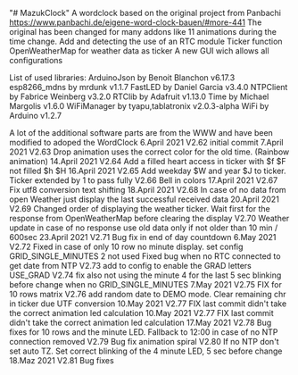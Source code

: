 "# MazukClock" 
A wordclock based on the  original project from Panbachi
https://www.panbachi.de/eigene-word-clock-bauen/#more-441
The original has been changed for many addons like
11 animations during the time change.
Add and detecting the use of an RTC module
Ticker function
OpenWeatherMap for weather data as ticker
A new GUI wich allows all configurations

List of used libraries:
ArduinoJson by Benoit Blanchon v6.17.3
esp8266_mdns by mrdunk v1.1.7
FastLED by Daniel Garcia v3.4.0
NTPClient by Fabrice Weinberg v3.2.0
RTClib by Adafruit v1.13.0
Time by Michael Margolis v1.6.0
WiFiManager by tyapu,tablatronix v2.0.3-alpha
WiFi by Arduino v1.2.7

A lot of the additional software parts are from the WWW and have been modified to adoped the WordClock
6.April 2021
V2.62 initial commit
7.April 2021
V2.63 Drop animation uses the correct color for the old time. (Rainbow animation)
14.April 2021
V2.64 Add a filled heart access in ticker with $f $F not filled $h $H
16.April 2021
V2.65 Add weekday $W and year $J to ticker. Ticker extended by 1 to pass fully
V2.66 Bell in colors
17.April 2021
V2.67 Fix utf8 conversion text shifting
18.April 2021
V2.68 In case of no data from open Weather just display the last successful received data
20.April 2021
V2.69 Changed order of displaying the weather ticker. Wait first for the response from OpenWeatherMap before clearing the display
V2.70 Weather update in case of no response use old data only if not older than 10 min / 600sec
23.April 2021
V2.71 Bug fix in end of day countdown
6.May 2021
V2.72 Fixed in case of only 10 row no minute display. set config GRID_SINGLE_MINUTES 2 not used
Fixed bug when no RTC connected to get date from NTP
V2.73 add to config to enable the GRAD letters USE_GRAD 
V2.74 fix also not using the minute 4 for the last 5 sec blinking before change when no GRID_SINGLE_MINUTES
7.May 2021
V2.75 FIX for 10 rows matrix
V2.76 add random date to DEMO mode. Clear remaining chr in ticker due UTF conversion
10.May 2021
V2.77 FIX last commit didn't take the correct animation led calculation 
10.May 2021
V2.77 FIX last commit didn't take the correct animation led calculation 
17.May 2021
V2.78 Bug fixes for 10 rows and the minute LED. Fallback to 12:00 in case of no NTP connection removed
V2.79 Bug fix animation spiral
V2.80 If no NTP don't set auto TZ. Set correct blinking of the 4 minute LED, 5 sec before change
18.Maz 2021
V2.81 Bug fixes
